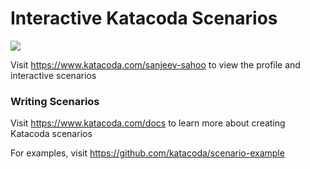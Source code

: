 # Interactive Katacoda Scenarios

[![](http://shields.katacoda.com/katacoda/sanjeev-sahoo/count.svg)](https://www.katacoda.com/sanjeev-sahoo "Get your profile on Katacoda.com")

Visit https://www.katacoda.com/sanjeev-sahoo to view the profile and interactive scenarios

### Writing Scenarios
Visit https://www.katacoda.com/docs to learn more about creating Katacoda scenarios

For examples, visit https://github.com/katacoda/scenario-example
